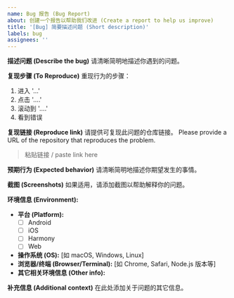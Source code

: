 ```yaml
---
name: Bug 报告 (Bug Report)
about: 创建一个报告以帮助我们改进 (Create a report to help us improve)
title: '[Bug] 简要描述问题 (Short description)'
labels: bug
assignees: ''
---
```


**描述问题 (Describe the bug)**
请清晰简明地描述你遇到的问题。

**复现步骤 (To Reproduce)**
重现行为的步骤：
1. 进入 '...'
2. 点击 '....'
3. 滚动到 '....'
4. 看到错误

**复现链接 (Reproduce link)**
请提供可复现此问题的仓库链接。
Please provide a URL of the repository that reproduces the problem.

> 粘贴链接 / paste link here

**预期行为 (Expected behavior)**
请清晰简明地描述你期望发生的事情。

**截图 (Screenshots)**
如果适用，请添加截图以帮助解释你的问题。

**环境信息 (Environment):**
- **平台 (Platform):**
  - [ ] Android
  - [ ] iOS
  - [ ] Harmony
  - [ ] Web
- **操作系统 (OS):** [如 macOS, Windows, Linux]
- **浏览器/终端 (Browser/Terminal):** [如 Chrome, Safari, Node.js 版本等]
- **其它相关环境信息 (Other info):**

**补充信息 (Additional context)**
在此处添加关于问题的其它信息。

